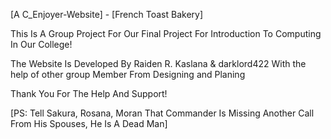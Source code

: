 [A C_Enjoyer-Website] - [French Toast Bakery]

This Is A Group Project For Our Final Project For Introduction To Computing In Our College!

The Website Is Developed By Raiden R. Kaslana & darklord422
With the help of other group Member From Designing and Planing

Thank You For The Help And Support!








[PS: Tell Sakura, Rosana, Moran That Commander Is Missing Another Call From His Spouses, He Is A Dead Man]
